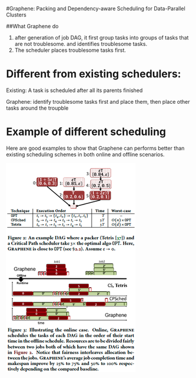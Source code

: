 #Graphene: Packing and Dependency-aware Scheduling for Data-Parallel Clusters

##What Graphene do
1. after generation of job DAG, it first group tasks into groups of tasks that are not troublesome. and identifies troublesome tasks. 
2. The scheduler places troublesome tasks first.

# Different from existing schedulers:
Existing: A task is scheduled after all its parents finished

Graphene: identify troublesome tasks first and place them, then place other tasks around the troupble 

# Example of different scheduling
Here are good examples to show that Graphene can performs better than existing scheduling schemes in both online and offline scenarios.

![](graphene_eg.png)
